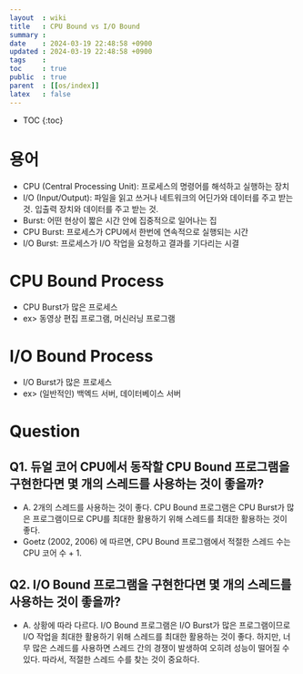 ```yaml
---
layout  : wiki
title   : CPU Bound vs I/O Bound
summary : 
date    : 2024-03-19 22:48:58 +0900
updated : 2024-03-19 22:48:58 +0900
tags    : 
toc     : true
public  : true
parent  : [[os/index]]
latex   : false
---
```

* TOC
{:toc}

# 용어
- CPU (Central Processing Unit): 프로세스의 명령어를 해석하고 실행하는 장치
- I/O (Input/Output): 파일을 읽고 쓰거나 네트워크의 어딘가와 데이터를 주고 받는 것. 입출력 장치와 데이터를 주고 받는 것.
- Burst: 어떤 현상이 짧은 시간 안에 집중적으로 일어나는 집
- CPU Burst: 프로세스가 CPU에서 한번에 연속적으로 실행되는 시간
- I/O Burst: 프로세스가 I/O 작업을 요청하고 결과를 기다리는 시결

# CPU Bound Process
- CPU Burst가 많은 프로세스
- ex> 동영상 편집 프로그램, 머신러닝 프로그램

# I/O Bound Process
- I/O Burst가 많은 프로세스
- ex> (일반적인) 백엑드 서버, 데이터베이스 서버

# Question
## Q1. 듀얼 코어 CPU에서 동작할 CPU Bound 프로그램을 구현한다면 몇 개의 스레드를 사용하는 것이 좋을까?
- A. 2개의 스레드를 사용하는 것이 좋다. CPU Bound 프로그램은 CPU Burst가 많은 프로그램이므로 CPU를 최대한 활용하기 위해 스레드를 최대한 활용하는 것이 좋다.
- Goetz (2002, 2006) 에 따르면, CPU Bound 프로그램에서 적절한 스레드 수는 CPU 코어 수 + 1.

## Q2. I/O Bound 프로그램을 구현한다면 몇 개의 스레드를 사용하는 것이 좋을까?
- A. 상황에 따라 다르다. I/O Bound 프로그램은 I/O Burst가 많은 프로그램이므로 I/O 작업을 최대한 활용하기 위해 스레드를 최대한 활용하는 것이 좋다. 하지만, 너무 많은 스레드를 사용하면 스레드 간의 경쟁이 발생하여 오히려 성능이 떨어질 수 있다. 따라서, 적절한 스레드 수를 찾는 것이 중요하다.